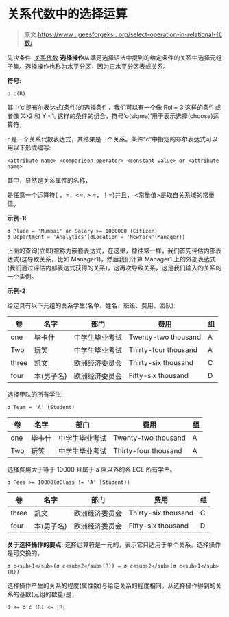 # 关系代数中的选择运算

> 原文:[https://www . geesforgeks . org/select-operation-in-relational-代数/](https://www.geeksforgeeks.org/select-operation-in-relational-algebra/)

先决条件–[关系代数](https://www.geeksforgeeks.org/introduction-of-relational-algebra-in-dbms/)
**选择操作**从满足选择语法中提到的给定条件的关系中选择元组子集。选择操作也称为水平分区，因为它水平分区表或关系。

**符号:**

```
σ c(R)
```

其中‘c’是布尔表达式(条件)的选择条件，我们可以有一个像 Roll= 3 这样的条件或者像 X>2 和 Y <1,
这样的条件的组合，符号‘σ(sigma)’用于表示选择(choose)运算符，

r 是一个关系代数表达式，其结果是一个关系。条件“c”中指定的布尔表达式可以用以下形式编写:

```
<attribute name> <comparison operator> <constant value> or <attribute name>
```

其中，<attribute name="">显然是关系属性的名称，</attribute>

<comparison operator="">是任意一个运算符{ ，=，<=, > =，！=}并且，
<常量值>是取自关系域的常量值。</comparison>

**示例-1:**

```
σ Place = 'Mumbai' or Salary >= 1000000 (Citizen)
σ Department = 'Analytics'(σLocation = 'NewYork'(Manager))
```

上面的查询(立即)被称为嵌套表达式，在这里，像往常一样，我们首先评估内部表达式(这导致关系，比如 Manager1)，然后我们计算 Manager1 上的外部表达式(我们通过评估内部表达式获得的关系)，这再次导致关系，这是我们输入的关系的一个实例。

**示例-2:**

给定具有以下元组的关系学生(名单、姓名、班级、费用、团队):

<center>

| 卷 | 名字 | 部门 | 费用 | 组 |
| --- | --- | --- | --- | --- |
| one | 毕卡什 | 中学生毕业考试 | Twenty-two thousand | A |
| Two | 玩笑 | 中学生毕业考试 | Thirty-four thousand | A |
| three | 凯文 | 欧洲经济委员会 | Thirty-six thousand | C |
| four | 本(男子名) | 欧洲经济委员会 | Fifty-six thousand | D |

</center>

选择甲队的所有学生:

```
σ Team = 'A' (Student)
```

<center>

| 卷 | 名字 | 部门 | 费用 | 组 |
| --- | --- | --- | --- | --- |
| one | 毕卡什 | 中学生毕业考试 | Twenty-two thousand | A |
| Two | 玩笑 | 中学生毕业考试 | Thirty-four thousand | A |

</center>

选择费用大于等于 10000 且属于 a 队以外的系 ECE 所有学生。

```
σ Fees >= 10000(σClass != 'A' (Student))
```

<center>

| 卷 | 名字 | 部门 | 费用 | 组 |
| --- | --- | --- | --- | --- |
| three | 凯文 | 欧洲经济委员会 | Thirty-six thousand | C |
| four | 本(男子名) | 欧洲经济委员会 | Fifty-six thousand | D |

</center>

**关于选择操作的要点:**
选择运算符是一元的，表示它只适用于单个关系。选择操作是可交换的，

```
σ c<sub>1</sub>(σ c<sub>2</sub>(R)) = σ c<sub>2</sub>(σ c<sub>1</sub>(R))
```

选择操作产生的关系的程度(属性数)与给定关系的程度相同。从选择操作得到的关系的基数(元组的数量)是，

```
0 <= σ c (R) <= |R|
```